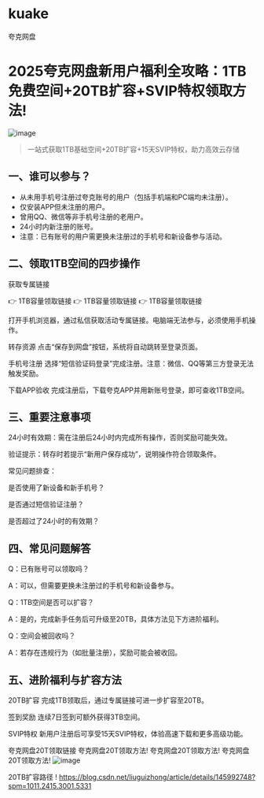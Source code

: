 # kuake
夸克网盘
# 2025夸克网盘新用户福利全攻略：1TB免费空间+20TB扩容+SVIP特权领取方法!

![image](https://github.com/user-attachments/assets/45343295-daa4-4fa8-82b2-47d204770eb8)


> 一站式获取1TB基础空间+20TB扩容+15天SVIP特权，助力高效云存储
>

## 一、谁可以参与？
+ 从未用手机号注册过夸克账号的用户（包括手机端和PC端均未注册）。
+ 仅安装APP但未注册的用户。
+ 曾用QQ、微信等非手机号注册的老用户。
+ 24小时内新注册的账号。
+ 注意：已有账号的用户需更换未注册过的手机号和新设备参与活动。

## 二、领取1TB空间的四步操作

获取专属链接

👉 1TB容量领取链接
👉 1TB容量领取链接
👉 1TB容量领取链接

打开手机浏览器，通过私信获取活动专属链接。电脑端无法参与，必须使用手机操作。

转存资源
点击“保存到网盘”按钮，系统将自动跳转至登录页面。

手机号注册
选择“短信验证码登录”完成注册。注意：微信、QQ等第三方登录无法触发奖励。

下载APP验收
完成注册后，下载夸克APP并用新账号登录，即可查收1TB空间。



## 三、重要注意事项
24小时有效期：需在注册后24小时内完成所有操作，否则奖励可能失效。

验证提示：转存时若提示“新用户保存成功”，说明操作符合领取条件。

常见问题排查：

是否使用了新设备和新手机号？

是否通过短信验证注册？

是否超过了24小时的有效期？

## 四、常见问题解答
Q：已有账号可以领取吗？

A：可以，但需要更换未注册过的手机号和新设备参与。

Q：1TB空间是否可以扩容？

A：是的，完成新手任务后可升级至20TB，具体方法见下方进阶福利。

Q：空间会被回收吗？

A：若存在违规行为（如批量注册），奖励可能会被收回。


## 五、进阶福利与扩容方法
20TB扩容
 完成1TB领取后，通过专属链接可进一步扩容至20TB。  

签到奖励
连续7日签到可额外获得3TB空间。

SVIP特权
新用户注册后可享受15天SVIP特权，体验高速下载和更多高级功能。

 夸克网盘20T领取链接 夸克网盘20T领取方法!  夸克网盘20T领取方法!   夸克网盘20T领取方法!
![image](https://github.com/user-attachments/assets/a3c2725d-6346-45b3-83ae-641a694ff9eb)

20TB扩容路径
! https://blog.csdn.net/liuguizhong/article/details/145992748?spm=1011.2415.3001.5331
